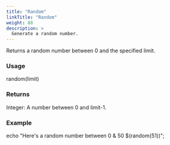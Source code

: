 ```yaml
---
title: "Random"
linkTitle: "Random"
weight: 88
description: >
  Generate a random number. 
---
```


Returns a random number between 0 and the specified limit.

### Usage

random(limit)

### Returns

Integer: A number between 0 and limit-1.

### Example

echo "Here's a random number between 0 &amp; 50 $(random(51))";
